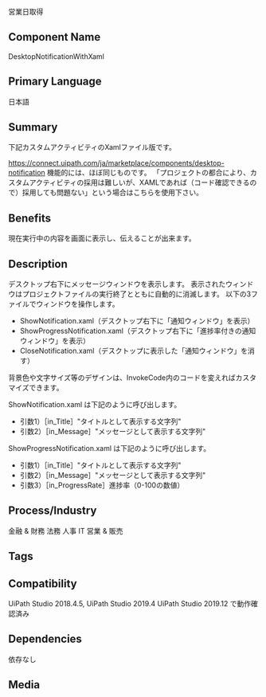 
営業日取得

## Component Name

DesktopNotificationWithXaml

## Primary Language

日本語

## Summary

下記カスタムアクティビティのXamlファイル版です。

https://connect.uipath.com/ja/marketplace/components/desktop-notification
機能的には、ほぼ同じものです。
「プロジェクトの都合により、カスタムアクティビティの採用は難しいが、XAMLであれば（コード確認できるので）採用しても問題ない」という場合はこちらを使用下さい。


## Benefits

現在実行中の内容を画面に表示し、伝えることが出来ます。

## Description

デスクトップ右下にメッセージウィンドウを表示します。
表示されたウィンドウはプロジェクトファイルの実行終了とともに自動的に消滅します。
以下の3ファイルでウィンドウを操作します。

- ShowNotification.xaml（デスクトップ右下に「通知ウィンドウ」を表示）
- ShowProgressNotification.xaml（デスクトップ右下に「進捗率付きの通知ウィンドウ」を表示）
- CloseNotification.xaml（デスクトップに表示した「通知ウィンドウ」を消す）

背景色や文字サイズ等のデザインは、InvokeCode内のコードを変えればカスタマイズできます。

ShowNotification.xaml は下記のように呼び出します。

- 引数1）［in_Title］"タイトルとして表示する文字列"
- 引数2）［in_Message］"メッセージとして表示する文字列"


ShowProgressNotification.xaml は下記のように呼び出します。

- 引数1）［in_Title］"タイトルとして表示する文字列"
- 引数2）［in_Message］"メッセージとして表示する文字列"
- 引数3）［in_ProgressRate］進捗率（0-100の数値）



## Process/Industry

金融 & 財務 法務 人事 IT 営業 & 販売

## Tags



## Compatibility

UiPath Studio 2018.4.5, UiPath Studio 2019.4 UiPath Studio 2019.12 で動作確認済み

## Dependencies

依存なし

## Media

